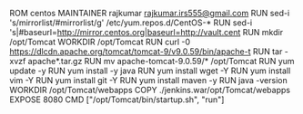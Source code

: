 ROM centos
MAINTAINER rajkumar rajkumar.irs555@gmail.com
RUN sed-i 's/mirrorlist/#mirrorlist/g' /etc/yum.repos.d/CentOS-*
RUN sed-i 's|#baseurl=http://mirror.centos.org|baseurl=http://vault.cent
RUN mkdir /opt/Tomcat
WORKDIR /opt/Tomcat
RUN curl -0 https://dlcdn.apache.org/tomcat/tomcat-9/v9.0.59/bin/apache-t
RUN tar -xvzf apache*.tar.gz
RUN mv apache-tomcat-9.0.59/* /opt/Tomcat
RUN yum update -y
RUN yum install -y java
RUN yum install wget -Y
RUN yum install vim -Y
RUN yum install git -Y
RUN yum install maven -y
RUN java -version
WORKDIR /opt/Tomcat/webapps
COPY ./jenkins.war/opt/Tomcat/webapps
EXPOSE 8080
CMD ["/opt/Tomcat/bin/startup.sh", "run"] 
